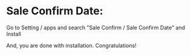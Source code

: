 Sale Confirm Date:
=========================================================

Go to Setting / apps and search "Sale Confirm / Sale Confirm Date" and Install

And, you are done with installation. Congratulations!
